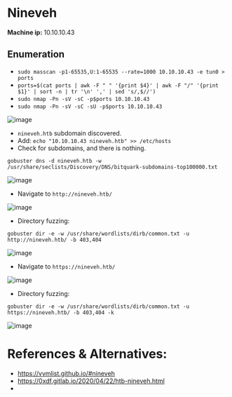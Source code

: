 # Nineveh

**Machine ip:** 10.10.10.43

## Enumeration
+ `sudo masscan -p1-65535,U:1-65535 --rate=1000 10.10.10.43 -e tun0 > ports`
+ `ports=$(cat ports | awk -F " " '{print $4}' | awk -F "/" '{print $1}' | sort -n | tr '\n' ',' | sed 's/,$//')`
+ `sudo nmap -Pn -sV -sC -p$ports 10.10.10.43`
+ `sudo nmap -Pn -sV -sC -sU -p$ports 10.10.10.43`

![image](https://github.com/h4md153v63n/CTFs/assets/5091265/b0a28bb0-1ce5-4555-b8ea-43c6cb74d925)

+ `nineveh.htb` subdomain discovered.
+ Add: `echo "10.10.10.43 nineveh.htb" >> /etc/hosts`
+ Check for subdomains, and there is nothing.
```
gobuster dns -d nineveh.htb -w /usr/share/seclists/Discovery/DNS/bitquark-subdomains-top100000.txt
```

![image](https://github.com/h4md153v63n/CTFs/assets/5091265/63ad2d6e-c2e7-461f-9ee0-77c476454634)

+ Navigate to `http://nineveh.htb/`

![image](https://github.com/h4md153v63n/CTFs/assets/5091265/c2011036-a4ab-432c-a4ad-ff243b9dcd85)

+ Directory fuzzing:
```
gobuster dir -e -w /usr/share/wordlists/dirb/common.txt -u http://nineveh.htb/ -b 403,404
```

![image](https://github.com/h4md153v63n/CTFs/assets/5091265/2f1439c6-9f22-4b06-8c53-eca3877bb296)

+ Navigate to `https://nineveh.htb/`

![image](https://github.com/h4md153v63n/CTFs/assets/5091265/27f0d95d-b1e2-4e72-b56d-b8746e2e7505)

+ Directory fuzzing:
```
gobuster dir -e -w /usr/share/wordlists/dirb/common.txt -u https://nineveh.htb/ -b 403,404 -k
```

![image](https://github.com/h4md153v63n/CTFs/assets/5091265/14cf9201-76d1-41ef-b34c-dc090ab04004)




# References & Alternatives:
+ https://vvmlist.github.io/#nineveh
+ https://0xdf.gitlab.io/2020/04/22/htb-nineveh.html
+ 
